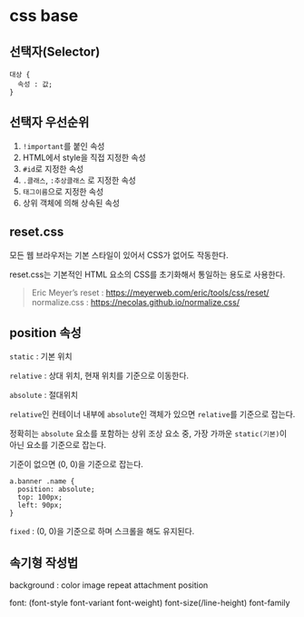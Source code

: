 # css base

## 선택자(Selector)
```
대상 {
  속성 : 값;
}
```

## 선택자 우선순위
1. `!important`를 붙인 속성
2. HTML에서 style을 직접 지정한 속성
3. `#id`로 지정한 속성
4. `.클래스`, `:추상클래스` 로 지정한 속성
5. `태그이름`으로 지정한 속성
6. 상위 객체에 의해 상속된 속성


## reset.css

모든 웹 브라우저는 기본 스타일이 있어서 CSS가 없어도 작동한다.

reset.css는 기본적인 HTML 요소의 CSS를 초기화해서 통일하는 용도로 사용한다.

> Eric Meyer’s reset : https://meyerweb.com/eric/tools/css/reset/
normalize.css : https://necolas.github.io/normalize.css/

## position 속성

`static` : 기본 위치

`relative` : 상대 위치, 현재 위치를 기준으로 이동한다.

`absolute` : 절대위치

`relative`인 컨테이너 내부에 `absolute`인 객체가 있으면 `relative`를 기준으로 잡는다.

정확히는 `absolute` 요소를 포함하는 상위 조상 요소 중, 가장 가까운 `static(기본)`이 아닌 요소를 기준으로 잡는다.

기준이 없으면 (0, 0)을 기준으로 잡는다.

```
a.banner .name {
  position: absolute;
  top: 100px;
  left: 90px;
}
```

`fixed` : (0, 0)을 기준으로 하며 스크롤을 해도 유지된다.




## 속기형 작성법

background : color image repeat attachment position

font: (font-style font-variant font-weight) font-size(/line-height) font-family
